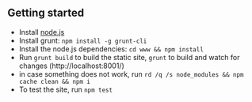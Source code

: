 Getting started
---------------

* Install [node.js](https://nodejs.org/en/)
* Install grunt: `npm install -g grunt-cli`
* Install the node.js dependencies: `cd www && npm install`
* Run `grunt build` to build the static site, `grunt` to build and watch for changes (http://localhost:8001/)
* in case something does not work, run `rd /q /s node_modules && npm cache clean && npm i`
* To test the site, run `npm test`
